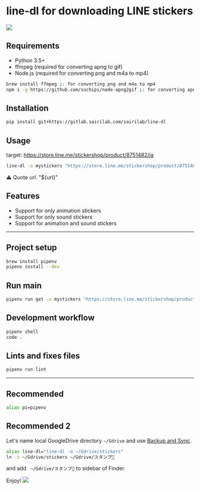 # line-dl for downloading LINE stickers 

![](https://stickershop.line-scdn.net/stickershop/v1/sticker/222551965/android/sticker.png)


## Requirements
- Python 3.5+
- ffmpeg (required for converting apng to gif)
- Node.js (required for converting png and m4a to mp4)

```sh
brew install ffmpeg ;: for converting png and m4a to mp4
npm i -g https://github.com/suchipi/node-apng2gif ;: for converting apng to gif
```

## Installation
```sh
pip install git+https://gitlab.sairilab.com/sairilab/line-dl
```

## Usage

target: https://store.line.me/stickershop/product/8751482/ja
```sh
line-dl -o mystickers "https://store.line.me/stickershop/product/8751482/ja"
```

:warning: Quote url. "${url}"


## Features
- Support for only animation stickers
- Support for only sound stickers
- Support for animation and sound stickers

----

## Project setup
```sh
brew install pipenv
pipenv install --dev
```

## Run main
```sh
pipenv run get -o mystickers "https://store.line.me/stickershop/product/8751482/ja"
```

## Development workflow
```sh
pipenv shell
code .
```

## Lints and fixes files
```sh
pipenv run lint
```

----

## Recommended
```sh
alias pi=pipenv
```

## Recommended 2
Let's name local GoogleDrive directory `~/Gdrive` and
use [Backup and Sync](https://www.google.com/drive/download/backup-and-sync/).

```sh
alias line-dl="line-dl -o ~/Gdrive/stickers"
ln -s ~/Gdrive/stickers ~/Gdrive/スタンプ🥺
```
and add ` ~/Gdrive/スタンプ🥺` to sidebar of Finder.


Enjoy!
![](https://stickershop.line-scdn.net/stickershop/v1/sticker/105752559/iphone/sticker_animation@2x.png)
